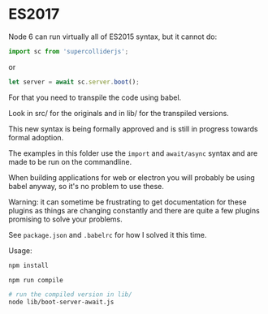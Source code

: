 # ES2017

Node 6 can run virtually all of ES2015 syntax, but it cannot do:

```js
import sc from 'supercolliderjs';
```

or

```js
let server = await sc.server.boot();
```

For that you need to transpile the code using babel.

Look in src/ for the originals and in lib/ for the transpiled versions.

This new syntax is being formally approved and is still in progress towards formal adoption.

The examples in this folder use the `import` and `await/async` syntax and are made to be run on the commandline.

When building applications for web or electron you will probably be using babel anyway, so it's no problem to use these.

Warning: it can sometime be frustrating to get documentation for these plugins as things are changing constantly and there are quite a few plugins promising to solve your problems.

See `package.json` and `.babelrc` for how I solved it this time.

Usage:

```sh
npm install

npm run compile

# run the compiled version in lib/
node lib/boot-server-await.js
```
